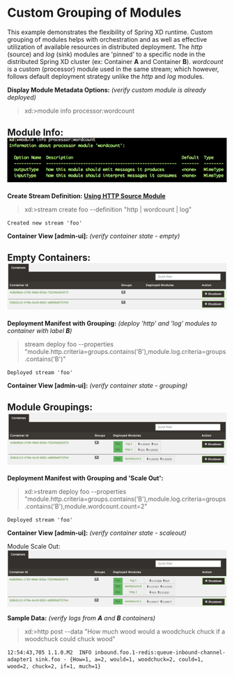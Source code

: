 Custom Grouping of Modules
==========================

This example demonstrates the flexibility of Spring XD runtime. Custom grouping of modules helps with orchestration and as well as effective utilization of available resources in distributed deployment. The _http_ (source) and _log_ (sink) modules are 'pinned' to a specific node in the distributed Spring XD cluster (ex: Container **A** and Container **B**). _wordcount_ is a custom (processor) module used in the same stream; which however, follows default deployment strategy unlike the _http_ and _log_ modules.

**Display Module Metadata Options:** _(verify custom module is already deployed)_
> xd:>module info processor:wordcount

Module Info:
![Info](/wordcount-grouping/src/main/resources/module-info.png)
---
 
**Create Stream Definition: [Using HTTP Source Module](https://github.com/spring-projects/spring-xd/wiki/Sources#http)**
> xd:>stream create foo --definition "http | wordcount | log"

```
Created new stream 'foo'
```

**Container View [admin-ui]:** _(verify container state - empty)_

Empty Containers:
![Empty Containers](/custom-grouping/src/main/resources/empty-containers.png)
---

**Deployment Manifest with Grouping:** _(deploy 'http' and 'log' modules to container with label **B**)_
>stream deploy foo --properties "module.http.criteria=groups.contains('B'),module.log.criteria=groups.contains('B')"

```
Deployed stream 'foo'
```

**Container View [admin-ui]:** _(verify container state - grouping)_

Module Groupings:
![Module Groupings](/custom-grouping/src/main/resources/module_grouping.png)
---

**Deployment Manifest with Grouping and 'Scale Out':**
>xd:>stream deploy foo --properties "module.http.criteria=groups.contains('B'),module.log.criteria=groups.contains('B'),module.wordcount.count=2"

```
Deployed stream 'foo'
```

**Container View [admin-ui]:** _(verify container state - scaleout)_

Module Scale Out:
![Module Scale Out](/custom-grouping/src/main/resources/custom_module_scaleout.png)

**Sample Data:** _(verify logs from **A** and **B** containers)_
> xd:>http post --data "How much wood would a woodchuck chuck if a woodchuck could chuck wood"

```
12:54:43,705 1.1.0.M2  INFO inbound.foo.1-redis:queue-inbound-channel-adapter1 sink.foo - {How=1, a=2, would=1, woodchuck=2, could=1, wood=2, chuck=2, if=1, much=1}
```




